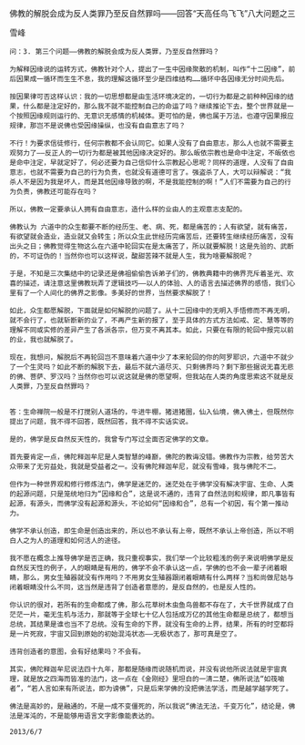 佛教的解脱会成为反人类罪乃至反自然罪吗——回答“天高任鸟飞飞”八大问题之三

雪峰


    问：3. 第三个问题——佛教的解脱会成为反人类罪，乃至反自然罪吗？

    为解释因缘说的运转方式，佛教针对个人，提出了一生中因缘聚散的机制，叫作“十二因缘”，前后因果成一循环而生生不息，我的理解这循环至少是四维结构……循环中各因缘无分时间先后。

    按因果律可否这样认识：我的一切思想都是由生活环境决定的，一切行为都是之前种种因缘的结果，什么都是注定好的，那么我不就不能控制自己的命运了吗？继续推论下去，整个世界就是一个按照因缘规则运行的、无意识无感情的机械体。更可怕的是，佛也属于万法，也遵守因果报应规律，那岂不是说佛也受因缘操纵，也没有自由意志了吗？

    不行！为要求信徒修行，任何宗教都不会认同它。如果人没有了自由意志，那么人也就不需要主观努力了——反正人的一切行为都是被其他因缘决定好的。那么皈依宗教也是命中注定，不皈依也是命中注定，早就定好了，何必还要为自己信仰什么宗教起心思呢？同样的道理，人没有了自由意志，也就不需要为自己的行为负责，也就没有道德可言了。强盗杀了人，大可以辩解说：“我杀人不是因为我是坏人，而是其他因缘导致的啊，不是我能控制的啊！”人们不需要为自己的行为负责，佛教还可能存在吗？

    所以，佛教一定要承认人拥有自由意志，造什么样的业由人的主观意志支配的。

    佛教认为 六道中的众生都要不断的经历生、老、病、死，都是痛苦的；人有欲望，就有痛苦，有欲望就会造业，造业就又会转生；所以众生此世经历完痛苦后，还要转生继续经历痛苦，没有出头之日；佛教觉得生物这么在六道中轮回实在是太痛苦了，所以就要解脱！这是先验的、武断的，不可证伪的！当然你也可以这样说，酸甜苦辣不就是人生，我为啥要解脱呢？

    于是，不知是三次集结中的记录还是佛祖偷偷告诉弟子们的，佛教典籍中的佛界充斥着圣光、欢喜的描述，请注意这里佛教玩弄了逻辑技巧——以人的体验、人的语言去描述佛界的感悟，我们心里有了一个人间化的佛界之影像。多美好的世界，当然要求解脱了！

    如此，众生都愿解脱，下面就是如何解脱的问题了。从十二因缘中的无明入手悟修而不再无明，就不会行了，也就斩断新的业了，不再产生新的报了，至于具体的方式方法如戒、定、慧等等的理解不同或实修的差异产生了各派各宗，但万变不离其本。如此，只要在有限的轮回中报完以前的业，我也就解脱了。

    现在，我想问，解脱后不再轮回岂不意味着六道中少了本来轮回的你的阿罗耶识，六道中不就少了一个生灵吗？如此不断的解脱下去，最后不就六道尽灭、只剩佛界吗？剩下那些据说无喜无悲的佛、菩萨、罗汉吗？当然你也可以说这就是佛的愿望啊，但我站在人类的角度思索这不就是反人类罪，乃至反自然罪吗？


    答：生命禅院一般是不打搅别人道场的，牛进牛棚，猪进猪圈，仙入仙境，佛入佛土，但既然你提出了问题，我不得不回答，既然回答，我不得不实话实说。

    是的，佛学是反自然反天性的，我曾专门写过全面否定佛学的文章。

    首先要肯定一点，佛陀释迦牟尼是人类智慧的峰巅，佛陀的教诲没错。佛教作为宗教，给劳苦大众带来了无穷益处，我就是受益者之一。没有佛陀释迦牟尼，就没有雪峰，我与佛陀不二。

    但作为一种世界观和修行修炼法门，佛学是迷茫的，迷茫处在于佛学没有解决宇宙、生命、人类的起源问题，只是笼统地归为“因缘和合”，这是说不通的，违背了自然法则和规律，即凡事皆有起源，有源头，而佛学没有起源和源头，不论如何“因缘和合”，总有一个初因，有个第一推动力。

    佛学不承认创造，即生命是创造出来的，所以也不承认有上帝，既然不承认上帝创造，所以不明白人之为人的道理和如何活人的途径。

    我不愿在概念上推导佛学是否正确，我只重视事实，我们举一个比较粗浅的例子来说明佛学是反自然反天性的例子，人的眼睛是有用的，佛学不会不承认这一点，学佛的也不会一辈子闭着眼睛，那么，男女生殖器就没有作用吗？不用男女生殖器跟闭着眼睛有什么两样？当和尚做尼姑与闭着眼睛没什么不同，这当然是违背了创造者意愿的，是反自然的，也是反人性的。

    你认识的很对，若所有的生命都成了佛，那么花草树木虫鱼鸟兽都不存在了，大千世界就成了白茫茫一片，毫无生机与活力，那就等于全球七十亿人包括成万亿的其他生命都是总统了，都想当总统，其结果是谁也当不了总统。没有生命的下界，就没有生命的上界，结果，所有的时空都将是一片死寂，宇宙又回到原始的初始混沌状态——无极状态了，那可真是空了。

    违背创造者的意图，会有好结果吗？不会有。

    其实，佛陀释迦牟尼说法四十九年，那都是随缘而说随机而说，并没有说他所说法就是宇宙真理，就是放之四海而皆准的法门，这一点在《金刚经》里坦白的一清二楚，佛所说法“如筏喻者”，“若人言如来有所说法，即为谤佛”，只是后来学佛的没把佛法学活，而是越学越学死了。

    佛法是高妙的，是融通的，不是一成不变僵死的，所以我说“佛法无法，千变万化”，结论是，佛法是浑沌的，不是能够用语言文字影像能表达的。

    2013/6/7



